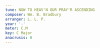 ```yaml
---
tune: NOW TO HEAV'N OUR PRAY'R ASCENDING
composer: Wm. B. Bradbury
arranger: L. L. P.
year: '-'
meter: C.M
key: C Major
anacrusis: 0
---
```


